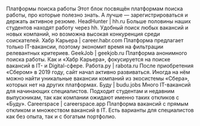 Платформы поиска работы
Этот блок посвящён платформам поиска работы, про которые полезно знать. А лучше — зарегистрироваться и держать активное резюме.
HeadHunter | hh.ru
Больше половины наших студентов находят работу через hh. Удобный поиск любых вакансий и новых компаний, но возможна высокая конкуренция среди соискателей.
Хабр Карьера | career.habr.com
Платформа предлагает только IT-вакансии, поэтому экономит время на фильтрации релевантных критериев.
GeekJob | geekjob.ru
Платформа анонимного поиска работы. Как и «Хабр Карьера», фокусируется на поиске вакансий в IT- и Digital-сфере.
Работа.ру | rabota.ru
После приобретения «Сбером» в 2019 году, сайт начал активно развиваться. Иногда на нём можно найти уникальные вакансии компаний из экосистемы «Сбера», которых нет на других платформах.
Буду | budu.jobs
Много IT-вакансий для начинающих специалистов. Подходит студентам и недавним выпускникам, так как компании ожидают именно таких откликов с «Буду».
Careerspace | careerspace.app
Платформа вакансий с прямым откликом и множеством вакансий в IT. Есть варианты для специалистов как без опыта, так и с богатым портфолио.
